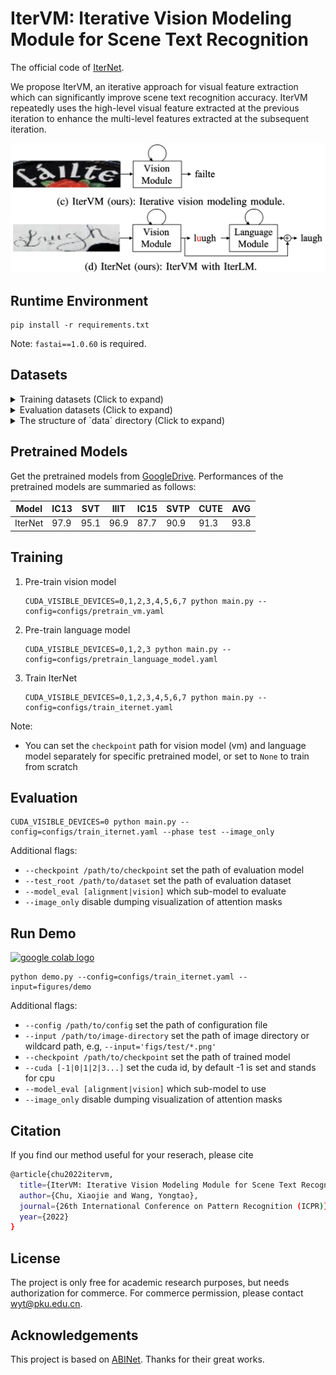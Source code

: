 # IterVM: Iterative Vision Modeling Module for Scene Text Recognition

The official code of [IterNet](https://arxiv.org/abs/2204.02630).

We propose IterVM, an iterative approach for visual feature extraction which can significantly improve scene text recognition accuracy.
IterVM repeatedly uses the high-level visual feature extracted at the previous iteration to enhance the multi-level features extracted at the subsequent iteration.


![framework](./figures/framework.png)


## Runtime Environment
```
pip install -r requirements.txt
```
Note: `fastai==1.0.60` is required.

## Datasets
<details>
  <summary>Training datasets (Click to expand) </summary>
    1. [MJSynth](http://www.robots.ox.ac.uk/~vgg/data/text/) (MJ): 
        - Use `tools/create_lmdb_dataset.py` to convert images into LMDB dataset
        - [LMDB dataset BaiduNetdisk(passwd:n23k)](https://pan.baidu.com/s/1mgnTiyoR8f6Cm655rFI4HQ)
    2. [SynthText](http://www.robots.ox.ac.uk/~vgg/data/scenetext/) (ST):
        - Use `tools/crop_by_word_bb.py` to crop images from original [SynthText](http://www.robots.ox.ac.uk/~vgg/data/scenetext/) dataset, and convert images into LMDB dataset by `tools/create_lmdb_dataset.py`
        - [LMDB dataset BaiduNetdisk(passwd:n23k)](https://pan.baidu.com/s/1mgnTiyoR8f6Cm655rFI4HQ)
    3. [WikiText103](https://s3.amazonaws.com/research.metamind.io/wikitext/wikitext-103-v1.zip), which is only used for pre-trainig language models:
        - Use `notebooks/prepare_wikitext103.ipynb` to convert text into CSV format.
        - [CSV dataset BaiduNetdisk(passwd:dk01)](https://pan.baidu.com/s/1yabtnPYDKqhBb_Ie9PGFXA)
</details>

<details>
  <summary>Evaluation datasets (Click to expand) </summary>
- Evaluation datasets, LMDB datasets can be downloaded from [BaiduNetdisk(passwd:1dbv)](https://pan.baidu.com/s/1RUg3Akwp7n8kZYJ55rU5LQ), [GoogleDrive](https://drive.google.com/file/d/1dTI0ipu14Q1uuK4s4z32DqbqF3dJPdkk/view?usp=sharing).
    1. ICDAR 2013 (IC13)
    2. ICDAR 2015 (IC15)
    3. IIIT5K Words (IIIT)
    4. Street View Text (SVT)
    5. Street View Text-Perspective (SVTP)
    6. CUTE80 (CUTE)
</details>

<details>
  <summary>The structure of `data` directory (Click to expand) </summary>
- The structure of `data` directory is
    ```
    data
    ├── charset_36.txt
    ├── evaluation
    │   ├── CUTE80
    │   ├── IC13_857
    │   ├── IC15_1811
    │   ├── IIIT5k_3000
    │   ├── SVT
    │   └── SVTP
    ├── training
    │   ├── MJ
    │   │   ├── MJ_test
    │   │   ├── MJ_train
    │   │   └── MJ_valid
    │   └── ST
    ├── WikiText-103.csv
    └── WikiText-103_eval_d1.csv
    ```
</details>

## Pretrained Models

Get the pretrained models from [GoogleDrive](https://drive.google.com/drive/folders/1C8NMI8Od8mQUMlsnkHNLkYj73kbAQ7Bl?usp=sharing). Performances of the pretrained models are summaried as follows:

|Model|IC13|SVT|IIIT|IC15|SVTP|CUTE|AVG|
|-|-|-|-|-|-|-|-|
|IterNet|97.9|95.1|96.9|87.7|90.9|91.3|93.8|

## Training

1. Pre-train vision model
    ```
    CUDA_VISIBLE_DEVICES=0,1,2,3,4,5,6,7 python main.py --config=configs/pretrain_vm.yaml
    ```
2. Pre-train language model
    ```
    CUDA_VISIBLE_DEVICES=0,1,2,3 python main.py --config=configs/pretrain_language_model.yaml
    ```
3. Train IterNet
    ```
    CUDA_VISIBLE_DEVICES=0,1,2,3,4,5,6,7 python main.py --config=configs/train_iternet.yaml
    ```
Note:
- You can set the `checkpoint` path for vision model (vm) and language model separately for specific pretrained model, or set to `None` to train from scratch


## Evaluation

```
CUDA_VISIBLE_DEVICES=0 python main.py --config=configs/train_iternet.yaml --phase test --image_only
```
Additional flags:
- `--checkpoint /path/to/checkpoint` set the path of evaluation model 
- `--test_root /path/to/dataset` set the path of evaluation dataset
- `--model_eval [alignment|vision]` which sub-model to evaluate
- `--image_only` disable dumping visualization of attention masks

## Run Demo
[<a href="https://colab.research.google.com/drive/1XmZGJzFF95uafmARtJMudPLLKBO2eXLv?usp=sharing"><img src="https://colab.research.google.com/assets/colab-badge.svg" alt="google colab logo"></a>](https://colab.research.google.com/drive/1XmZGJzFF95uafmARtJMudPLLKBO2eXLv?usp=sharing)

```
python demo.py --config=configs/train_iternet.yaml --input=figures/demo
```
Additional flags:
- `--config /path/to/config` set the path of configuration file 
- `--input /path/to/image-directory` set the path of image directory or wildcard path, e.g, `--input='figs/test/*.png'`
- `--checkpoint /path/to/checkpoint` set the path of trained model
- `--cuda [-1|0|1|2|3...]` set the cuda id, by default -1 is set and stands for cpu
- `--model_eval [alignment|vision]` which sub-model to use
- `--image_only` disable dumping visualization of attention masks


## Citation
If you find our method useful for your reserach, please cite
```bash 
@article{chu2022itervm,
  title={IterVM: Iterative Vision Modeling Module for Scene Text Recognition},
  author={Chu, Xiaojie and Wang, Yongtao},
  journal={26th International Conference on Pattern Recognition (ICPR)},
  year={2022}
}
 ```

## License
The project is only free for academic research purposes, but needs authorization for commerce. For commerce permission, please contact wyt@pku.edu.cn.

## Acknowledgements
This project is based on [ABINet](https://github.com/FangShancheng/ABINet.git).
Thanks for their great works.

